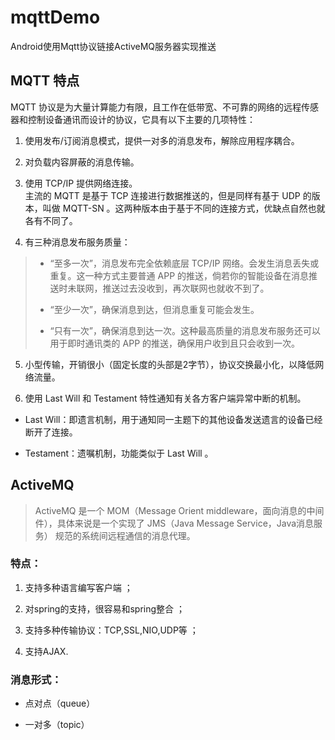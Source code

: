 # mqttDemo
 Android使用Mqtt协议链接ActiveMQ服务器实现推送
 
## MQTT 特点

MQTT 协议是为大量计算能力有限，且工作在低带宽、不可靠的网络的远程传感器和控制设备通讯而设计的协议，它具有以下主要的几项特性：

1. 使用发布/订阅消息模式，提供一对多的消息发布，解除应用程序耦合。  

2. 对负载内容屏蔽的消息传输。

3. 使用 TCP/IP 提供网络连接。  
主流的 MQTT 是基于 TCP 连接进行数据推送的，但是同样有基于 UDP 的版本，叫做 MQTT-SN 。这两种版本由于基于不同的连接方式，优缺点自然也就各有不同了。

4. 有三种消息发布服务质量：

> - “至多一次”，消息发布完全依赖底层 TCP/IP 网络。会发生消息丢失或重复。这一种方式主要普通 APP 的推送，倘若你的智能设备在消息推送时未联网，推送过去没收到，再次联网也就收不到了。
> 
> - “至少一次”，确保消息到达，但消息重复可能会发生。  
> 
> - “只有一次”，确保消息到达一次。这种最高质量的消息发布服务还可以用于即时通讯类的 APP 的推送，确保用户收到且只会收到一次。

5. 小型传输，开销很小（固定长度的头部是2字节），协议交换最小化，以降低网络流量。

6. 使用 Last Will 和 Testament 特性通知有关各方客户端异常中断的机制。

- Last Will：即遗言机制，用于通知同一主题下的其他设备发送遗言的设备已经断开了连接。

- Testament：遗嘱机制，功能类似于 Last Will 。

## ActiveMQ

>ActiveMQ  是一个 MOM（Message Orient middleware，面向消息的中间件），具体来说是一个实现了 JMS（Java Message Service，Java消息服务）  规范的系统间远程通信的消息代理。

### 特点：

1. 支持多种语言编写客户端 ；

2. 对spring的支持，很容易和spring整合 ；

3. 支持多种传输协议：TCP,SSL,NIO,UDP等 ；

4. 支持AJAX.


### 消息形式：

- 点对点（queue）

-  一对多（topic）